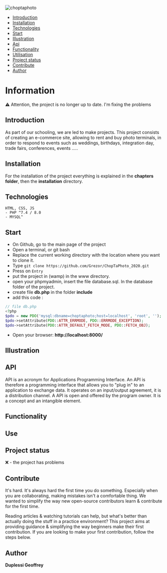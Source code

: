 ![choptaphoto](https://user-images.githubusercontent.com/38507456/94994391-8d138780-0597-11eb-8c38-d5d0838b9abe.png)

   * [Introduction](#Introduction)
   * [Installation](#Installation)
   * [Technologies](#Technologies)
   * [Start](#Start)
   * [Illustration](#Illustration)
   * [Api](#Api)
   * [Functionality](#Functionality)
   * [Utilisation](#Utilisation)
   * [Project status](#Project-status)
   * [Contribute](#Contribute)
   * [Author](#Author)

# Information 
⚠️ Attention, the project is no longer up to date. I'm fixing the problems
## Introduction
As part of our schooling, we are led to make projects. This project consists of creating an e-commerce site, allowing to rent and buy photo terminals, in order to respond to events such as weddings, birthdays, integration day, trade fairs, conferences, events .....

## Installation
For the installation of the project everything is explained in the **chapters folder**, then the **installation** directory. 

## Technologies
```
HTML, CSS, JS
- PHP ^7.4 / 8.0
- MYSQL^
```
## Start
- On Github, go to the main page of the project
- Open a terminal, or git bash
- Replace the current working directory with the location where you want to clone it.
- Type ```git clone https://github.com/Grezor/ChopTaPhoto_2020.git ```
- Press on ```Entry```
- put the project in (wamp) in the www directory.
- open your phpmyadmin, insert the file database.sql. In the database folder of the project.
- create file **db.php** in the folder **include**
- add this code : 
```php
// file db.php
<?php 
$pdo = new PDO('mysql:dbname=choptaphoto;host=localhost', 'root', '');
$pdo->setAttribute(PDO::ATTR_ERRMODE, PDO::ERRMODE_EXCEPTION);
$pdo->setAttribute(PDO::ATTR_DEFAULT_FETCH_MODE, PDO::FETCH_OBJ);
```
- Open your browser: **http://localhost:8000/**

## Illustration

## API
API is an acronym for Applications Programming Interface. An API is therefore a programming interface that allows you to "plug in" to an application to exchange data. It operates on an input/output agreement, it is a distribution channel. A API is open and offered by the program owner. It is a concept and an intangible element.

## Functionality


## Use


## Project status
❌ - the project has problems

## Contribute
It's hard. It's always hard the first time you do something. Especially when you are collaborating, making mistakes isn't a comfortable thing. We wanted to simplify the way new open-source contributors learn & contribute for the first time.

Reading articles & watching tutorials can help, but what's better than actually doing the stuff in a practice environment? This project aims at providing guidance & simplifying the way beginners make their first contribution. If you are looking to make your first contribution, follow the steps below.

## Author
**Duplessi Geoffrey** 
